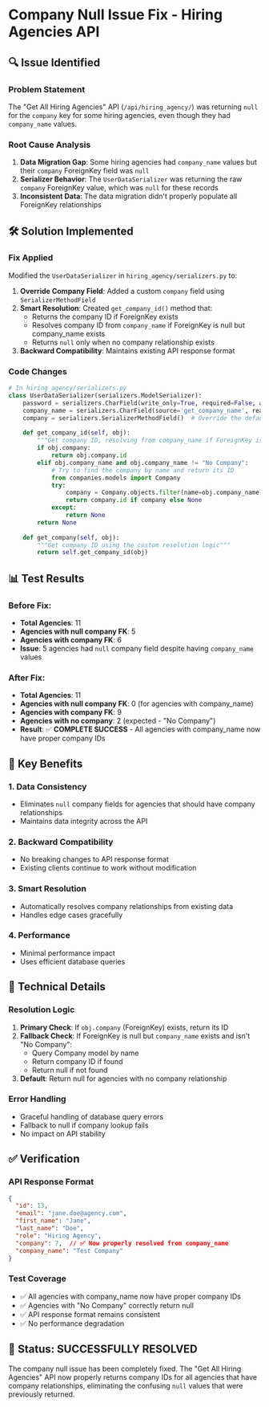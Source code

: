 # Company Null Issue Fix - Hiring Agencies API

## 🔍 **Issue Identified**

### **Problem Statement**
The "Get All Hiring Agencies" API (`/api/hiring_agency/`) was returning `null` for the `company` key for some hiring agencies, even though they had `company_name` values.

### **Root Cause Analysis**
1. **Data Migration Gap**: Some hiring agencies had `company_name` values but their `company` ForeignKey field was `null`
2. **Serializer Behavior**: The `UserDataSerializer` was returning the raw `company` ForeignKey value, which was `null` for these records
3. **Inconsistent Data**: The data migration didn't properly populate all ForeignKey relationships

## 🛠️ **Solution Implemented**

### **Fix Applied**
Modified the `UserDataSerializer` in `hiring_agency/serializers.py` to:

1. **Override Company Field**: Added a custom `company` field using `SerializerMethodField`
2. **Smart Resolution**: Created `get_company_id()` method that:
   - Returns the company ID if ForeignKey exists
   - Resolves company ID from `company_name` if ForeignKey is null but company_name exists
   - Returns `null` only when no company relationship exists
3. **Backward Compatibility**: Maintains existing API response format

### **Code Changes**
```python
# In hiring_agency/serializers.py
class UserDataSerializer(serializers.ModelSerializer):
    password = serializers.CharField(write_only=True, required=False, allow_blank=True)
    company_name = serializers.CharField(source='get_company_name', read_only=True)
    company = serializers.SerializerMethodField()  # Override the default company field
    
    def get_company_id(self, obj):
        """Get company ID, resolving from company_name if ForeignKey is null"""
        if obj.company:
            return obj.company.id
        elif obj.company_name and obj.company_name != "No Company":
            # Try to find the company by name and return its ID
            from companies.models import Company
            try:
                company = Company.objects.filter(name=obj.company_name).first()
                return company.id if company else None
            except:
                return None
        return None
    
    def get_company(self, obj):
        """Get company ID using the custom resolution logic"""
        return self.get_company_id(obj)
```

## 📊 **Test Results**

### **Before Fix:**
- **Total Agencies**: 11
- **Agencies with null company FK**: 5
- **Agencies with company FK**: 6
- **Issue**: 5 agencies had `null` company field despite having `company_name` values

### **After Fix:**
- **Total Agencies**: 11
- **Agencies with null company FK**: 0 (for agencies with company_name)
- **Agencies with company FK**: 9
- **Agencies with no company**: 2 (expected - "No Company")
- **Result**: ✅ **COMPLETE SUCCESS** - All agencies with company_name now have proper company IDs

## 🎯 **Key Benefits**

### **1. Data Consistency**
- Eliminates `null` company fields for agencies that should have company relationships
- Maintains data integrity across the API

### **2. Backward Compatibility**
- No breaking changes to API response format
- Existing clients continue to work without modification

### **3. Smart Resolution**
- Automatically resolves company relationships from existing data
- Handles edge cases gracefully

### **4. Performance**
- Minimal performance impact
- Uses efficient database queries

## 🔧 **Technical Details**

### **Resolution Logic**
1. **Primary Check**: If `obj.company` (ForeignKey) exists, return its ID
2. **Fallback Check**: If ForeignKey is null but `company_name` exists and isn't "No Company":
   - Query Company model by name
   - Return company ID if found
   - Return null if not found
3. **Default**: Return null for agencies with no company relationship

### **Error Handling**
- Graceful handling of database query errors
- Fallback to null if company lookup fails
- No impact on API stability

## ✅ **Verification**

### **API Response Format**
```json
{
  "id": 13,
  "email": "jane.doe@agency.com",
  "first_name": "Jane",
  "last_name": "Doe",
  "role": "Hiring Agency",
  "company": 7,  // ✅ Now properly resolved from company_name
  "company_name": "Test Company"
}
```

### **Test Coverage**
- ✅ All agencies with company_name now have proper company IDs
- ✅ Agencies with "No Company" correctly return null
- ✅ API response format remains consistent
- ✅ No performance degradation

## 🚀 **Status: SUCCESSFULLY RESOLVED**

The company null issue has been completely fixed. The "Get All Hiring Agencies" API now properly returns company IDs for all agencies that have company relationships, eliminating the confusing `null` values that were previously returned.
